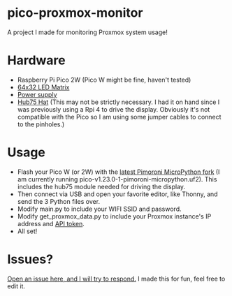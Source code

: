 # pico-proxmox-monitor
A project I made for monitoring Proxmox system usage!

# Hardware
- Raspberry Pi Pico 2W (Pico W might be fine, haven't tested)
- [64x32 LED Matrix](https://www.adafruit.com/product/2279)
- [Power supply](https://www.adafruit.com/product/1466)
- [Hub75 Hat](https://www.digikey.com/en/products/detail/adafruit-industries-llc/3211/8535237?utm_adgroup=&utm_source=google&utm_medium=cpc&utm_campaign=PMax%20Shopping_Product_Low%20ROAS%20Categories&utm_term=&utm_content=&utm_id=go_cmp-20243063506_adg-_ad-__dev-c_ext-_prd-8535237_sig-CjwKCAjwx4O4BhAnEiwA42SbVJyumFphNeKcb4d-vKaA66kscJa-CfjE17rJQ32VC_XsbUS2cKx_gBoCTdoQAvD_BwE&gad_source=1&gclid=CjwKCAjwx4O4BhAnEiwA42SbVJyumFphNeKcb4d-vKaA66kscJa-CfjE17rJQ32VC_XsbUS2cKx_gBoCTdoQAvD_BwE) (This may not be strictly necessary. I had it on hand since I was previously using a Rpi 4 to drive the display. Obviously it's not compatible with the Pico so I am using some jumper cables to connect to the pinholes.)

# Usage
- Flash your Pico W (or 2W) with the [latest Pimoroni MicroPython fork](https://github.com/pimoroni/pimoroni-pico/releases/) (I am currently running pico-v1.23.0-1-pimoroni-micropython.uf2). This includes the hub75 module needed for driving the display.
- Then connect via USB and open your favorite editor, like Thonny, and send the 3 Python files over.
- Modify main.py to include your WIFI SSID and password.
- Modify get_proxmox_data.py to include your Proxmox instance's IP address and [API token](https://pve.proxmox.com/wiki/Proxmox_VE_API).
- All set!

# Issues?
[Open an issue here, and I will try to respond.](https://github.com/R2bEEaton/pico-proxmox-monitor/issues) I made this for fun, feel free to edit it.
